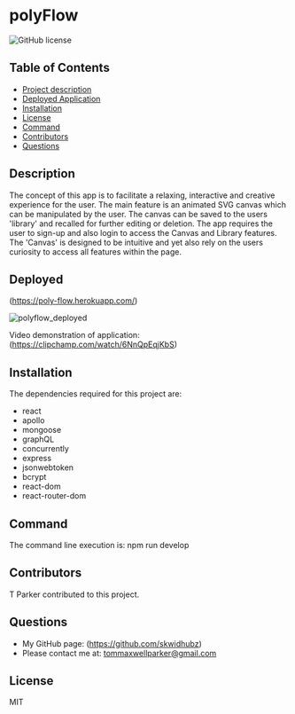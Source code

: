 
# polyFlow
![GitHub license](https://img.shields.io/badge/license-MIT-blue)          
## Table of Contents                      
- [Project description](#description)
- [Deployed Application](#deployed)
- [Installation](#installation)
- [License](#license)
- [Command](#command)
- [Contributors](#contributors)
- [Questions](#questions)
## Description
The concept of this app is to facilitate a relaxing, interactive and creative experience for the user. The main feature is an animated SVG canvas which can be manipulated by the user. The canvas can be saved to the users 'library' and recalled for further editing or deletion. The app requires the user to sign-up and also login to access the Canvas and Library features.
The 'Canvas' is designed to be intuitive and yet also rely on the users curiosity to access all features within the page.

## Deployed
(https://poly-flow.herokuapp.com/)

![polyflow_deployed](https://github.com/skwidhubz/poly-flow/assets/81959922/a2d25a6e-5660-4b88-90bc-514f583d415e)

Video demonstration of application:
(https://clipchamp.com/watch/6NnQpEqjKbS)

## Installation
The dependencies required for this project are:
<html>
<ul>
  <li>react</li>
  <li>apollo</li>
  <li>mongoose</li>
  <li>graphQL</li>
  <li>concurrently</li>
  <li>express</li>
  <li>jsonwebtoken</li>
  <li>bcrypt</li>
  <li>react-dom</li>
  <li>react-router-dom</li>
</ul>
 </html>

## Command
The command line execution is: npm run develop 

## Contributors
T Parker contributed to this project.

## Questions
- My GitHub page: (https://github.com/skwidhubz)
- Please contact me at: tommaxwellparker@gmail.com
## License
MIT


